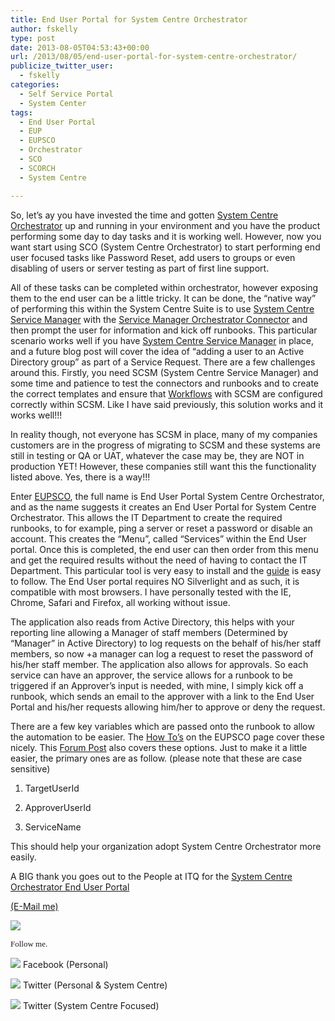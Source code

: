 ```yaml
---
title: End User Portal for System Centre Orchestrator
author: fskelly
type: post
date: 2013-08-05T04:53:43+00:00
url: /2013/08/05/end-user-portal-for-system-centre-orchestrator/
publicize_twitter_user:
  - fskelly
categories:
  - Self Service Portal
  - System Center
tags:
  - End User Portal
  - EUP
  - EUPSCO
  - Orchestrator
  - SCO
  - SCORCH
  - System Centre

---
```

So, let’s ay you have invested the time and gotten [System Centre Orchestrator][1] up and running in your environment and you have the product performing some day to day tasks and it is working well. However, now you want start using SCO (System Centre Orchestrator) to start performing end user focused tasks like Password Reset, add users to groups or even disabling of users or server testing as part of first line support.

All of these tasks can be completed within orchestrator, however exposing them to the end user can be a little tricky. It can be done, the “native way” of performing this within the System Centre Suite is to use [System Centre Service Manager][2] with the [Service Manager Orchestrator Connector][3] and then prompt the user for information and kick off runbooks. This particular scenario works well if you have [System Centre Service Manager][2] in place, and a future blog post will cover the idea of “adding a user to an Active Directory group” as part of a Service Request. There are a few challenges around this. Firstly, you need SCSM (System Centre Service Manager) and some time and patience to test the connectors and runbooks and to create the correct templates and ensure that [Workflows][4] with SCSM are configured correctly within SCSM. Like I have said previously, this solution works and it works well!!!

In reality though, not everyone has SCSM in place, many of my companies customers are in the progress of migrating to SCSM and these systems are still in testing or QA or UAT, whatever the case may be, they are NOT in production YET! However, these companies still want this the functionality listed above. Yes, there is a way!!!

Enter [EUPSCO][5], the full name is End User Portal System Centre Orchestrator, and as the name suggests it creates an End User Portal for System Centre Orchestrator. This allows the IT Department to create the required runbooks, to for example, ping a server or reset a password or disable an account. This creates the “Menu”, called “Services” within the End User portal. Once this is completed, the end user can then order from this menu and get the required results without the need of having to contact the IT Department. This particular tool is very easy to install and the [guide][6] is easy to follow. The End User portal requires NO Silverlight and as such, it is compatible with most browsers. I have personally tested with the IE, Chrome, Safari and Firefox, all working without issue.

The application also reads from Active Directory, this helps with your reporting line allowing a Manager of staff members (Determined by “Manager” in Active Directory) to log requests on the behalf of his/her staff members, so now +a manager can log a request to reset the password of his/her staff member. The application also allows for approvals. So each service can have an approver, the service allows for a runbook to be triggered if an Approver’s input is needed, with mine, I simply kick off a runbook, which sends an email to the approver with a link to the End User Portal and his/her requests allowing him/her to approve or deny the request.

There are a few key variables which are passed onto the runbook to allow the automation to be easier. The [How To&#8217;s][7] on the EUPSCO page cover these nicely. This [Forum Post][8] also covers these options. Just to make it a little easier, the primary ones are as follow. (please note that these are case sensitive)

1. TargetUserId

2. ApproverUserId

3. ServiceName

This should help your organization adopt System Centre Orchestrator more easily.

A BIG thank you goes out to the People at ITQ for the [System Centre Orchestrator End User Portal][9]

[(E-Mail me)][10]

![][11] 

<span style="font-size:small;font-family:calibri;">Follow me.</span>

![][12] Facebook (Personal)

![][13] Twitter (Personal & System Centre)

![][14] Twitter (System Centre Focused)

<span style="font-size:small;font-family:calibri;"><img alt="" src="http://fskelly.files.wordpress.com/2012/06/mcc11_logo_horizontal_2-color_thumb__thumb1.jpg?w=244&h=99" /></span>

 [1]: http://technet.microsoft.com/en-us/library/hh237242.aspx
 [2]: http://technet.microsoft.com/en-us/library/hh305220.aspx
 [3]: http://technet.microsoft.com/en-us/library/hh519779.aspx
 [4]: http://technet.microsoft.com/en-us/library/hh495667.aspx
 [5]: http://www.eupsco.nl/
 [6]: http://forum.eupsco.com/yaf_postst32_Installation.aspx
 [7]: http://forum.eupsco.com/yaf_topics7_How-to-s.aspx
 [8]: http://forum.eupsco.com/yaf_postsm239_Runbooks-types-in-services.aspx#post239
 [9]: http://www.eupsco.com/
 [10]: mailto:systemcenterguyza@live.com
 [11]: /wp-content/uploads/2013/02/image_thumb_thumb_thumb_thumb_thumb1-1.png
 [12]: http://fskelly.files.wordpress.com/2012/06/facebook-small322252222.jpg?w=44&h=44
 [13]: http://fskelly.files.wordpress.com/2012/06/twitter-small322252222.jpg?w=44&h=44
 [14]: /wp-content/uploads/2013/02/scsmlogo25232.jpg?w=56&h=43